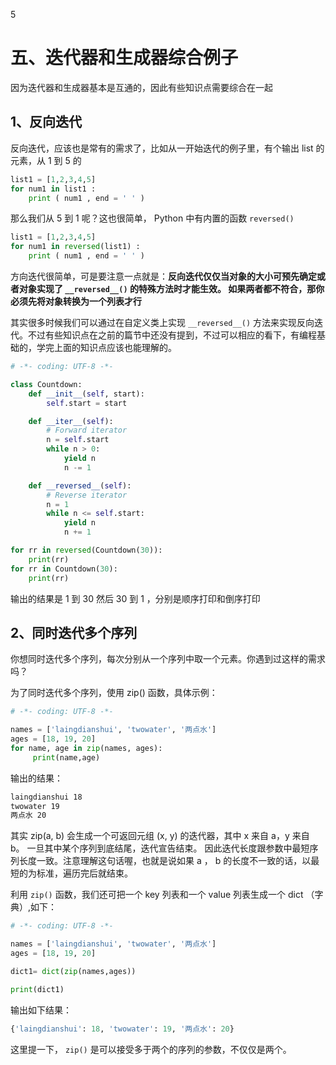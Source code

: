 5

# 五、迭代器和生成器综合例子 #

因为迭代器和生成器基本是互通的，因此有些知识点需要综合在一起

## 1、反向迭代 ##

反向迭代，应该也是常有的需求了，比如从一开始迭代的例子里，有个输出 list 的元素，从 1 到 5 的

```python
list1 = [1,2,3,4,5]
for num1 in list1 :
    print ( num1 , end = ' ' )
```

那么我们从 5 到 1 呢？这也很简单， Python 中有内置的函数 `reversed()`

```python
list1 = [1,2,3,4,5]
for num1 in reversed(list1) :
    print ( num1 , end = ' ' )
```

方向迭代很简单，可是要注意一点就是：**反向迭代仅仅当对象的大小可预先确定或者对象实现了 `__reversed__()` 的特殊方法时才能生效。 如果两者都不符合，那你必须先将对象转换为一个列表才行**

其实很多时候我们可以通过在自定义类上实现 `__reversed__()` 方法来实现反向迭代。不过有些知识点在之前的篇节中还没有提到，不过可以相应的看下，有编程基础的，学完上面的知识点应该也能理解的。

```python
# -*- coding: UTF-8 -*-

class Countdown:
    def __init__(self, start):
        self.start = start

    def __iter__(self):
    	# Forward iterator
        n = self.start
        while n > 0:
            yield n
            n -= 1

    def __reversed__(self):
    	# Reverse iterator
        n = 1
        while n <= self.start:
            yield n
            n += 1

for rr in reversed(Countdown(30)):
    print(rr)
for rr in Countdown(30):
    print(rr)
```

输出的结果是 1 到 30 然后 30 到 1 ，分别是顺序打印和倒序打印

## 2、同时迭代多个序列 ##

你想同时迭代多个序列，每次分别从一个序列中取一个元素。你遇到过这样的需求吗？

为了同时迭代多个序列，使用 zip() 函数，具体示例：

```python
# -*- coding: UTF-8 -*-

names = ['laingdianshui', 'twowater', '两点水']
ages = [18, 19, 20]
for name, age in zip(names, ages):
     print(name,age)
```

输出的结果：

```txt
laingdianshui 18
twowater 19
两点水 20
```

其实 zip(a, b) 会生成一个可返回元组 (x, y) 的迭代器，其中 x 来自 a，y 来自 b。 一旦其中某个序列到底结尾，迭代宣告结束。 因此迭代长度跟参数中最短序列长度一致。注意理解这句话喔，也就是说如果 a ， b 的长度不一致的话，以最短的为标准，遍历完后就结束。

利用 `zip()` 函数，我们还可把一个 key 列表和一个 value 列表生成一个 dict （字典）,如下：

```python
# -*- coding: UTF-8 -*-

names = ['laingdianshui', 'twowater', '两点水']
ages = [18, 19, 20]

dict1= dict(zip(names,ages))

print(dict1)

```


输出如下结果：

```python
{'laingdianshui': 18, 'twowater': 19, '两点水': 20}
```

这里提一下， `zip()` 是可以接受多于两个的序列的参数，不仅仅是两个。